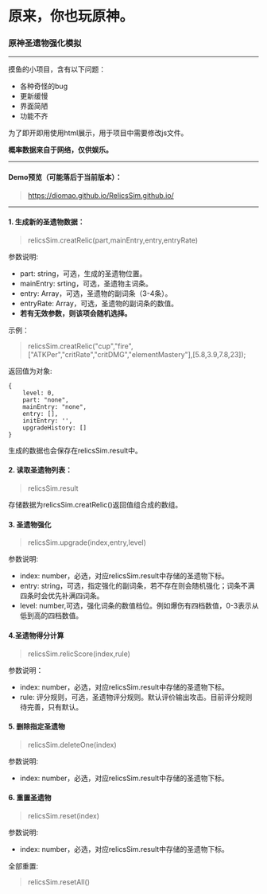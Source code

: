 # 原来，你也玩原神。

### 原神圣遗物强化模拟

---

摸鱼的小项目，含有以下问题：
- 各种奇怪的bug
- 更新缓慢
- 界面简陋
- 功能不齐

为了即开即用使用html展示，用于项目中需要修改js文件。

**概率数据来自于网络，仅供娱乐。**

---

#### Demo预览（可能落后于当前版本）：

> https://diomao.github.io/RelicsSim.github.io/

---

#### 1. 生成新的圣遗物数据：

> relicsSim.creatRelic(part,mainEntry,entry,entryRate)

参数说明:

- part: string，可选，生成的圣遗物位置。
- mainEntry: srting，可选，圣遗物主词条。
- entry: Array，可选，圣遗物的副词条（3-4条）。
- entryRate: Array，可选，圣遗物的副词条的数值。
- **若有无效参数，则该项会随机选择。**

示例：
> relicsSim.creatRelic("cup","fire",["ATKPer","critRate","critDMG","elementMastery"],[5.8,3.9,7.8,23]);

返回值为对象:

>   
    {
        level: 0,
        part: "none",
        mainEntry: "none",
        entry: [],
        initEntry: '',
        upgradeHistory: []
    }

生成的数据也会保存在relicsSim.result中。

#### 2. 读取圣遗物列表：

> relicsSim.result

存储数据为relicsSim.creatRelic()返回值组合成的数组。

####  3. 圣遗物强化

> relicsSim.upgrade(index,entry,level)

参数说明:

- index: number，必选，对应relicsSim.result中存储的圣遗物下标。
- entry: string，可选，指定强化的副词条，若不存在则会随机强化；词条不满四条时会优先补满四词条。
- level: number,可选，强化词条的数值档位。例如爆伤有四档数值，0-3表示从低到高的四档数值。

#### 4.圣遗物得分计算

> relicsSim.relicScore(index,rule)

参数说明：

- index: number，必选，对应relicsSim.result中存储的圣遗物下标。
- rule: 评分规则，可选，圣遗物评分规则。默认评价输出攻击。目前评分规则待完善，只有默认。


#### 5. 删除指定圣遗物

> relicsSim.deleteOne(index)

参数说明:

- index: number，必选，对应relicsSim.result中存储的圣遗物下标。

#### 6. 重置圣遗物

> relicsSim.reset(index)

参数说明:

- index: number，必选，对应relicsSim.result中存储的圣遗物下标。

全部重置:

> relicsSim.resetAll()
